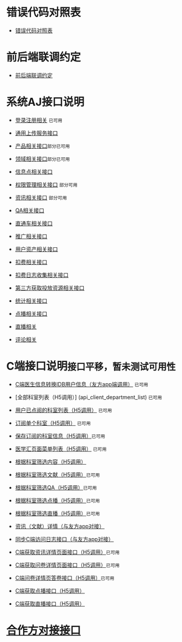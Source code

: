 # 错误代码对照表

- [错误代码对照表](error_intruduce)

# 前后端联调约定

- [前后端联调约定](agree-on-api)
# 系统AJ接口说明

- [登录注册相关](api_login) `已可用`
- [通用上传服务接口](api_upload)
- [产品相关接口](api_product)`部分已可用`
- [领域相关接口](api_ta)`部分已可用`
- [信息点相关接口](api_keyword)
- [权限管理相关接口](api_manage) `部分可用`
- [资讯相关接口](api_essay) `部分可用`
- [QA相关接口](api_qa)

- [直通车相关接口](api_instantAd)
- [推广相关接口](api_promotion)
- [用户资产相关接口](api_assets)
- [扣费相关接口](api_charg)
- [扣费日志收集相关接口](api_consum)
- [第三方获取投放资源相关接口](api_source)
- [统计相关接口](api_statistics)

- [点播相关接口](api_vod)
- [直播相关](api_lvb)
- [评论相关](api_comment) 

# C端接口说明`接口平移，暂未测试可用性`
- [C端医生信息转换IDB用户信息（友方app端调用）](api_client_initdoctor)  `已可用`
- [全部科室列表（H5调用）] (api_client_department_list) `已可用`
- [用户已点阅的科室列表（H5调用）](api_client_user_attention_department)   `已可用`
- [订阅单个科室（H5调用）](api_client_attention_department) `已可用`
- [保存订阅的科室信息（H5调用）](api_client_save_attention_department)`已可用`
- [医学汇页面菜单列表（H5调用）](api_client_menulist) `已可用`
- [根据科室筛选内容（H5调用）](api/client/department/subject/list)
- [根据科室筛选文献（H5调用）](api/client/department/subject/essay/list)`已可用`
- [根据科室筛选QA（H5调用）](api/client/department/subject/qa/list)`已可用`
- [根据科室筛选点播（H5调用）](api/client/department/subject/vod/list)`已可用`
- [根据科室筛选直播（H5调用）](api/client/department/subject/lvb/list)`已可用`
- [资讯（文献）详情（与友方app对接）](api_client_literature_info) 
- [同步C端访问日志接口（与友方app对接）](api_client_promotion_clientlog)
- [C端获取资讯详情页面接口（H5调用）](api_client_department_subject_essay_detail)`已可用`
- [C端获取问卷详情页面接口（H5调用）](api_client_department_subject_qa_detail)`已可用`
- [C端问卷详情页答卷接口（H5调用）](api_client_department_subject_qa_survey)`已可用`
- [C端获取点播接口（H5调用）](api_client_department_subject_vod)

- [C端获取直播接口（H5调用）](api_client_department_subject_lvb)

# [合作方对接接口](api_parterner)
